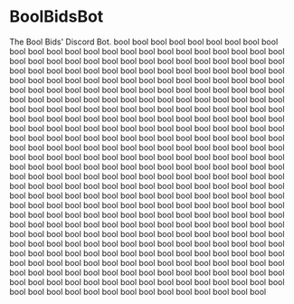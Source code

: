 # BoolBidsBot
The Bool Bids' Discord Bot.
bool
bool
bool
bool
bool
bool
bool
bool
bool
bool
bool
bool
bool
bool
bool
bool
bool
bool
bool
bool
bool
bool
bool
bool
bool
bool
bool
bool
bool
bool
bool
bool
bool
bool
bool
bool
bool
bool
bool
bool
bool
bool
bool
bool
bool
bool
bool
bool
bool
bool
bool
bool
bool
bool
bool
bool
bool
bool
bool
bool
bool
bool
bool
bool
bool
bool
bool
bool
bool
bool
bool
bool
bool
bool
bool
bool
bool
bool
bool
bool
bool
bool
bool
bool
bool
bool
bool
bool
bool
bool
bool
bool
bool
bool
bool
bool
bool
bool
bool
bool
bool
bool
bool
bool
bool
bool
bool
bool
bool
bool
bool
bool
bool
bool
bool
bool
bool
bool
bool
bool
bool
bool
bool
bool
bool
bool
bool
bool
bool
bool
bool
bool
bool
bool
bool
bool
bool
bool
bool
bool
bool
bool
bool
bool
bool
bool
bool
bool
bool
bool
bool
bool
bool
bool
bool
bool
bool
bool
bool
bool
bool
bool
bool
bool
bool
bool
bool
bool
bool
bool
bool
bool
bool
bool
bool
bool
bool
bool
bool
bool
bool
bool
bool
bool
bool
bool
bool
bool
bool
bool
bool
bool
bool
bool
bool
bool
bool
bool
bool
bool
bool
bool
bool
bool
bool
bool
bool
bool
bool
bool
bool
bool
bool
bool
bool
bool
bool
bool
bool
bool
bool
bool
bool
bool
bool
bool
bool
bool
bool
bool
bool
bool
bool
bool
bool
bool
bool
bool
bool
bool
bool
bool
bool
bool
bool
bool
bool
bool
bool
bool
bool
bool
bool
bool
bool
bool
bool
bool
bool
bool
bool
bool
bool
bool
bool
bool
bool
bool
bool
bool
bool
bool
bool
bool
bool
bool
bool
bool
bool
bool
bool
bool
bool
bool
bool
bool
bool
bool
bool
bool
bool
bool
bool
bool
bool
bool
bool
bool
bool
bool
bool
bool
bool
bool
bool
bool
bool
bool
bool
bool
bool
bool
bool
bool
bool
bool
bool
bool
bool
bool
bool
bool
bool
bool
bool
bool
bool
bool
bool
bool
bool
bool
bool
bool
bool
bool
bool
bool
bool
bool
bool
bool
bool
bool
bool
bool
bool
bool
bool
bool
bool
bool
bool
bool
bool
bool
bool
bool
bool
bool
bool
bool
bool
bool
bool
bool
bool
bool
bool
bool
bool
bool
bool
bool
bool
bool
bool
bool
bool
bool
bool
bool
bool
bool
bool
bool
bool
bool
bool
bool
bool
bool
bool
bool
bool
bool
bool
bool
